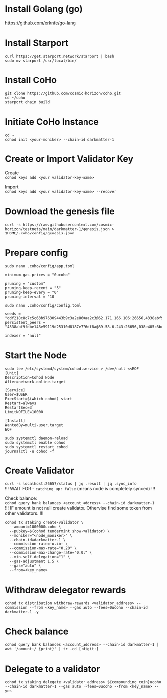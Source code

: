 # Install Golang (go)  
https://github.com/erknfe/go-lang  

# Install Starport  
`curl https://get.starport.network/starport | bash`  
`sudo mv starport /usr/local/bin/`  

# Install CoHo  
`git clone https://github.com/cosmic-horizon/coho.git`  
`cd ~/coho`  
`starport chain build`  

# Initiate CoHo Instance  
`cd ~`  
`cohod init <your-moniker> --chain-id darkmatter-1`  

# Create or Import Validator Key  
Create  
`cohod keys add <your validator-key-name>`  

Import  
`cohod keys add <your validator-key-name> --recover`  

# Download the genesis file  
`curl -s https://raw.githubusercontent.com/cosmic-horizon/testnets/main/darkmatter-1/genesis.json > $HOME/.coho/config/genesis.json`  

# Prepare config  
`sudo nano .coho/config/app.toml`  

```
minimum-gas-prices = "0ucoho"

pruning = "custom"
pruning-keep-recent = "5"
pruning-keep-every = "0"
pruning-interval = "10
```

`sudo nano .coho/config/config.toml`  

```
seeds = "ddf218c8c7c5c63b976309443b9c3a2e860aa2c3@62.171.166.106:26656,4338abf9fdbe143e59119d25310d8187e776df8a@89.58.6.243:26656"
persistent_peers = "4338abf9fdbe143e59119d25310d8187e776df8a@89.58.6.243:26656,038e405c3bc3b7a72b2a8fe9759e4495ac9f7ab0@97.113.198.230:26656,20d436ab002bed85fbf0a1740cdf44d56594d62f@149.28.13.161:26656,ffc0a1443298df007f6caf165b4055f091067b41@173.212.249.116:26656,47dd5dc190bd28ccf91d17609682048dcb20ab67@65.108.11.6:46656,767595068673dfed33c0f95fce77f693fb27438c@173.212.230.119:26656,4177031549e3a53a697d0a0c2137925604c8651a@135.181.212.183:26656,fb14afb3ca33df42932ff9bd15e4662ae3d2e9fb@136.243.110.52:26656,6b2942a2266db223bef9104f59694d74d018f25b@142.132.170.122:26656,9291cebff2bb3781957451f85876a70cc7d386b4@95.179.186.131:26656,8ec8203e97e2d6f83d839b29519ea9298ac0b310@95.217.131.135:26656,0d67b8c164f20b82b055b8d88366b104fd3091f7@144.202.124.47:26656,6f6cac012b1ef57619294029e6843bcfe2eb4f5e@88.99.95.81:26656,a6e95e47d5b9ebc3249db1572cda4932cfca55d1@46.4.98.10:26656,c2526dba0581b4de079a09c25c5407103dad361c@5.9.22.226:26656,4730265f9eda448e3778ecec5a1e76133ff1f51e@65.108.41.38:26656,11105af96d70e92e0b733ee828b1f308df887fb7@65.108.12.222:26626,e9b241c26cb5b36e9fa8d091f68f5fa2594af3c4@144.202.20.79:26656,a5ab40eda3f41f7bec2d3b0a66556c9dc2b51930@144.91.77.189:26656,53fdbd70a669dba972abf4fc37bf940b1e44671d@116.202.209.108:26656,e604bdce5751e7ed5784b0cebfc3a1e0c0da2d23@62.171.166.106:26656,6024aeb1ea4489a029cbcf716343ff15c79c72b8@157.90.179.182:26656,e9870a62b6202ec82d5ef2386981c0f70879aef5@38.242.204.219:26656,1adef7b2370b38b455724c7824aa43e1a1a751eb@34.133.28.120:26656,eb8e911d52881dad82fa6a01b08469fa5a263724@135.181.111.125:26656,d303dce8c99ac40042267684487b8ada294bc7ad@95.217.165.63:26656,7ebfa8e7d8f6f46a967015d193ea81f29b6e42f8@185.185.80.4:26656,086b3c99f153bb6d606316fc0a99cd7fd2c7113f@38.242.200.166:26656,95aace7c559871eb9fd7611f79cfb20185a5023e@173.249.18.178:26656,404dc41da03ff6b833a90009a16857e104222de5@95.216.172.160:26656"

indexer = "null"
```  

# Start the Node  
```
sudo tee /etc/systemd/system/cohod.service > /dev/null <<EOF
[Unit]
Description=Cohod Node
After=network-online.target

[Service]
User=$USER
ExecStart=$(which cohod) start
Restart=always
RestartSec=3
LimitNOFILE=10000

[Install]
WantedBy=multi-user.target
EOF
```
`sudo systemctl daemon-reload`  
`sudo systemctl enable cohod`  
`sudo systemctl restart cohod`  
`journalctl -u cohod -f`  

# Create Validator  
`curl -s localhost:26657/status | jq .result | jq .sync_info`  
!!! WAIT FOR - `catching_up: false` (means node is completely synced) !!!

Check balance:  
`cohod query bank balances <account_address> --chain-id darkmatter-1`  
!!! IF amount is not null create validator. Othervise find some token from other validators. !!!  

```
cohod tx staking create-validator \
  --amount=1000000ucoho \
  --pubkey=$(cohod tendermint show-validator) \
  --moniker="<node_moniker>" \
  --chain-id=darkmatter-1 \
  --commission-rate="0.10" \
  --commission-max-rate="0.20" \
  --commission-max-change-rate="0.01" \
  --min-self-delegation="1" \
  --gas-adjustment 1.5 \
  --gas="auto" \
  --from=<key_name>
```

# Withdraw delegator rewards  
`cohod tx distribution withdraw-rewards <validator_address> --commission --from <key_name> --gas auto --fees=0ucoho --chain-id darkmatter-1 -y`  

# Check balance  
`cohod query bank balances <account_address> --chain-id darkmatter-1 | awk '/amount:/ {print}' | tr -cd [:digit:]`

# Delegate to a validator  
`cohod tx staking delegate <validator_address> ${compounding_coin}ucoho --chain-id darkmatter-1 --gas auto --fees=0ucoho --from <key_name> --yes`  
